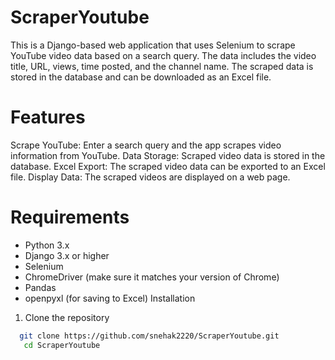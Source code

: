 # ScraperYoutube
This is a Django-based web application that uses Selenium to scrape YouTube video data based on a search query. The data includes the video title, URL, views, time posted, and the channel name. The scraped data is stored in the database and can be downloaded as an Excel file.
# Features
Scrape YouTube: Enter a search query and the app scrapes video information from YouTube.
Data Storage: Scraped video data is stored in the database.
Excel Export: The scraped video data can be exported to an Excel file.
Display Data: The scraped videos are displayed on a web page.
# Requirements
- Python 3.x
- Django 3.x or higher
- Selenium
- ChromeDriver (make sure it matches your version of Chrome)
- Pandas
- openpyxl (for saving to Excel)
Installation
1. Clone the repository
 ```sh
   git clone https://github.com/snehak2220/ScraperYoutube.git
    cd ScraperYoutube
```
